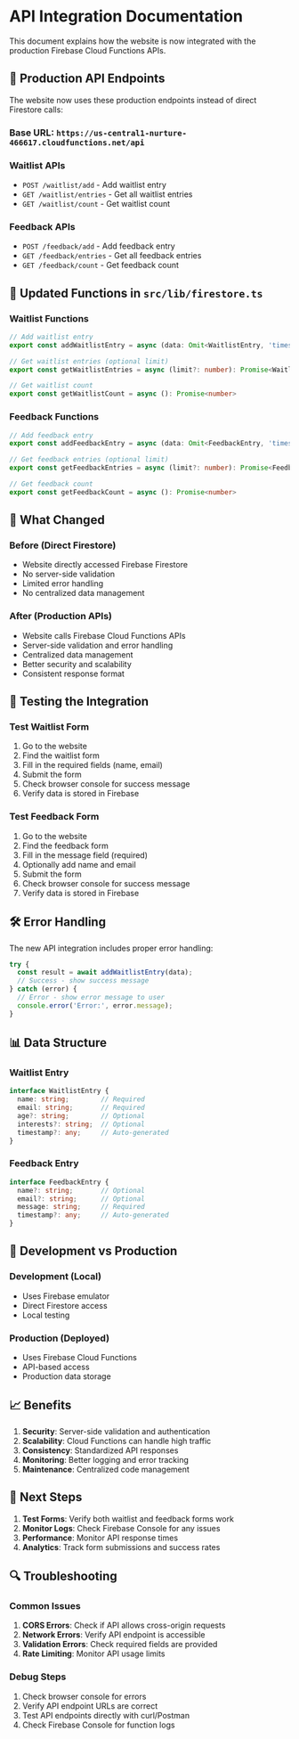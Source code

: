 # API Integration Documentation

This document explains how the website is now integrated with the production Firebase Cloud Functions APIs.

## 🔗 **Production API Endpoints**

The website now uses these production endpoints instead of direct Firestore calls:

### **Base URL**: `https://us-central1-nurture-466617.cloudfunctions.net/api`

### **Waitlist APIs**
- `POST /waitlist/add` - Add waitlist entry
- `GET /waitlist/entries` - Get all waitlist entries
- `GET /waitlist/count` - Get waitlist count

### **Feedback APIs**
- `POST /feedback/add` - Add feedback entry
- `GET /feedback/entries` - Get all feedback entries
- `GET /feedback/count` - Get feedback count

## 📝 **Updated Functions in `src/lib/firestore.ts`**

### **Waitlist Functions**
```typescript
// Add waitlist entry
export const addWaitlistEntry = async (data: Omit<WaitlistEntry, 'timestamp'>): Promise<DocumentReference>

// Get waitlist entries (optional limit)
export const getWaitlistEntries = async (limit?: number): Promise<WaitlistEntry[]>

// Get waitlist count
export const getWaitlistCount = async (): Promise<number>
```

### **Feedback Functions**
```typescript
// Add feedback entry
export const addFeedbackEntry = async (data: Omit<FeedbackEntry, 'timestamp'>): Promise<DocumentReference>

// Get feedback entries (optional limit)
export const getFeedbackEntries = async (limit?: number): Promise<FeedbackEntry[]>

// Get feedback count
export const getFeedbackCount = async (): Promise<number>
```

## 🔄 **What Changed**

### **Before (Direct Firestore)**
- Website directly accessed Firebase Firestore
- No server-side validation
- Limited error handling
- No centralized data management

### **After (Production APIs)**
- Website calls Firebase Cloud Functions APIs
- Server-side validation and error handling
- Centralized data management
- Better security and scalability
- Consistent response format

## 🧪 **Testing the Integration**

### **Test Waitlist Form**
1. Go to the website
2. Find the waitlist form
3. Fill in the required fields (name, email)
4. Submit the form
5. Check browser console for success message
6. Verify data is stored in Firebase

### **Test Feedback Form**
1. Go to the website
2. Find the feedback form
3. Fill in the message field (required)
4. Optionally add name and email
5. Submit the form
6. Check browser console for success message
7. Verify data is stored in Firebase

## 🛠️ **Error Handling**

The new API integration includes proper error handling:

```typescript
try {
  const result = await addWaitlistEntry(data);
  // Success - show success message
} catch (error) {
  // Error - show error message to user
  console.error('Error:', error.message);
}
```

## 📊 **Data Structure**

### **Waitlist Entry**
```typescript
interface WaitlistEntry {
  name: string;        // Required
  email: string;       // Required
  age?: string;        // Optional
  interests?: string;  // Optional
  timestamp?: any;     // Auto-generated
}
```

### **Feedback Entry**
```typescript
interface FeedbackEntry {
  name?: string;       // Optional
  email?: string;      // Optional
  message: string;     // Required
  timestamp?: any;     // Auto-generated
}
```

## 🔧 **Development vs Production**

### **Development (Local)**
- Uses Firebase emulator
- Direct Firestore access
- Local testing

### **Production (Deployed)**
- Uses Firebase Cloud Functions
- API-based access
- Production data storage

## 📈 **Benefits**

1. **Security**: Server-side validation and authentication
2. **Scalability**: Cloud Functions can handle high traffic
3. **Consistency**: Standardized API responses
4. **Monitoring**: Better logging and error tracking
5. **Maintenance**: Centralized code management

## 🚀 **Next Steps**

1. **Test Forms**: Verify both waitlist and feedback forms work
2. **Monitor Logs**: Check Firebase Console for any issues
3. **Performance**: Monitor API response times
4. **Analytics**: Track form submissions and success rates

## 🔍 **Troubleshooting**

### **Common Issues**
1. **CORS Errors**: Check if API allows cross-origin requests
2. **Network Errors**: Verify API endpoint is accessible
3. **Validation Errors**: Check required fields are provided
4. **Rate Limiting**: Monitor API usage limits

### **Debug Steps**
1. Check browser console for errors
2. Verify API endpoint URLs are correct
3. Test API endpoints directly with curl/Postman
4. Check Firebase Console for function logs
